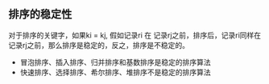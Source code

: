 

## 排序的稳定性
对于排序的关键字，如果ki = kj, 假如记录ri 在 记录rj之前，排序后，记录ri同样在记录rj之前，那么排序是稳定的，反之，排序是不稳定的。


* 冒泡排序、插入排序、归并排序和基数排序是稳定的排序算法
* 快速排序、选择排序、希尔排序、堆排序不是稳定的排序算法